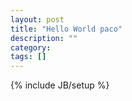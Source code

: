 ```yaml
---
layout: post
title: "Hello World paco"
description: ""
category: 
tags: []
---
```

{% include JB/setup %}
